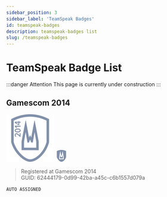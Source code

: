 ```yaml
---
sidebar_position: 3
sidebar_label: 'TeamSpeak Badges'
id: teamspeak-badges
description: teamspeak-badges list
slug: /teamspeak-badges
---
```

# TeamSpeak Badge List

:::danger Attention
This page is currently under construction
:::

## Gamescom 2014
![ts](./ts-img/gamescom_2014_details.svg)
![ts](./ts-img/gamescom_2014.svg)
>Registered at Gamescom 2014 <br/>
>GUID: 62444179-0d99-42ba-a45c-c6b1557d079a

```md title='Badge Code: (Available until: 07.11.2022)'
AUTO ASSIGNED
```

